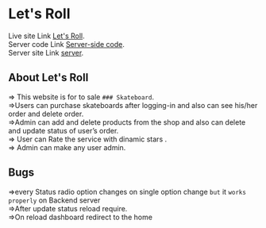 # Let's Roll

Live site Link [Let's Roll](https://lets-roll-6336f.web.app/).\
Server code Link [Server-side code](https://github.com/NobiSamid/Lets-Roll-server).\
Server site Link [server](https://aqueous-mountain-11815.herokuapp.com/).

## About Let's Roll
=> This website is for to sale `### Skateboard`.\
=>Users can purchase skateboards after logging-in and also can see his/her order and delete order.\
=>Admin can add and delete products from the shop and also can delete and update status of user’s order.\
=> User can Rate the service with dinamic stars .\
=> Admin can make any user admin.

## Bugs
=>every Status radio option changes on single option change `but` it `works properly` on Backend server\
=>After update status reload require.\
=>On reload dashboard redirect to the home 
